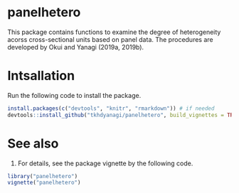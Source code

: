 <!-- README.md is generated from README.Rmd. Please edit that file -->

panelhetero
===========

This package contains functions to examine the degree of heterogeneity
acorss cross-sectional units based on panel data. The procedures are
developed by Okui and Yanagi (2019a, 2019b).

Intsallation
============

Run the following code to install the package.

``` r
install.packages(c("devtools", "knitr", "rmarkdown")) # if needed
devtools::install_github("tkhdyanagi/panelhetero", build_vignettes = TRUE)
```

See also
========

1.  For details, see the package vignette by the following code.

``` r
library("panelhetero")
vignette("panelhetero")
```

